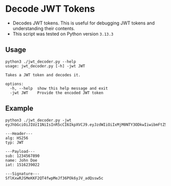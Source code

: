 # Decode JWT Tokens
- Decodes JWT tokens. This is useful for debugging JWT tokens and understanding their contents.
- This script was tested on Python version `3.13.3`

## Usage
```
python3 ./jwt_decoder.py --help                                                                                                                                                          
usage: jwt_decoder.py [-h] -jwt JWT

Takes a JWT token and decodes it.

options:
  -h, --help  show this help message and exit
  -jwt JWT    Provide the encoded JWT token
```

## Example
```
python3 ./jwt_decoder.py -jwt eyJhbGciOiJIUzI1NiIsInR5cCI6IkpXVCJ9.eyJzdWIiOiIxMjM0NTY3ODkwIiwibmFtZSI6IkpvaG4gRG9lIiwiaWF0IjoxNTE2MjM5MDIyfQ.SflKxwRJSMeKKF2QT4fwpMeJf36POk6yJV_adQssw5c

---Header---
alg: HS256
typ: JWT

---Payload---
sub: 1234567890
name: John Doe
iat: 1516239022

---Signature---
SflKxwRJSMeKKF2QT4fwpMeJf36POk6yJV_adQssw5c
```